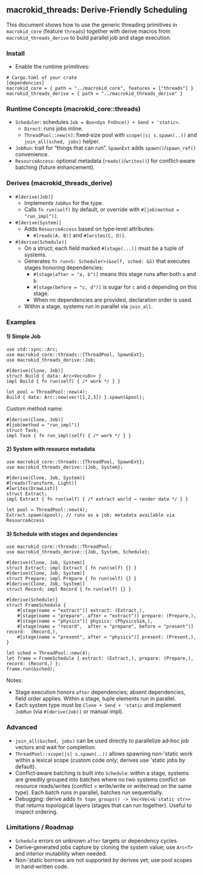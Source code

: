 ## macrokid_threads: Derive‑Friendly Scheduling

This document shows how to use the generic threading primitives in `macrokid_core` (feature `threads`) together with derive macros from `macrokid_threads_derive` to build parallel job and stage execution.

### Install

- Enable the runtime primitives:

```
# Cargo.toml of your crate
[dependencies]
macrokid_core = { path = "../macrokid_core", features = ["threads"] }
macrokid_threads_derive = { path = "../macrokid_threads_derive" }
```

### Runtime Concepts (macrokid_core::threads)

- `Scheduler`: schedules `Job = Box<dyn FnOnce() + Send + 'static>`.
  - `Direct`: runs jobs inline.
  - `ThreadPool::new(n)`: fixed‑size pool with `scope(|s| s.spawn(..))` and `join_all(sched, jobs)` helper.
- `JobRun`: trait for “things that can run”. `SpawnExt` adds `spawn()`/`spawn_ref()` convenience.
- `ResourceAccess`: optional metadata (`reads()`/`writes()`) for conflict‑aware batching (future enhancement).

### Derives (macrokid_threads_derive)

- `#[derive(Job)]`
  - Implements `JobRun` for the type.
  - Calls `fn run(self)` by default, or override with `#[job(method = "run_impl")]`.
- `#[derive(System)]`
  - Adds `ResourceAccess` based on type‑level attributes:
    - `#[reads(A, B)]` and `#[writes(C, D)]`.
- `#[derive(Schedule)]`
  - On a struct; each field marked `#[stage(...)]` must be a tuple of systems.
  - Generates `fn run<S: Scheduler>(&self, sched: &S)` that executes stages honoring dependencies:
    - `#[stage(after = "a, b")]` means this stage runs after both `a` and `b`.
    - `#[stage(before = "c, d")]` is sugar for `c` and `d` depending on this stage.
    - When no dependencies are provided, declaration order is used.
  - Within a stage, systems run in parallel via `join_all`.

### Examples

#### 1) Simple Job

```
use std::sync::Arc;
use macrokid_core::threads::{ThreadPool, SpawnExt};
use macrokid_threads_derive::Job;

#[derive(Clone, Job)]
struct Build { data: Arc<Vec<u8>> }
impl Build { fn run(self) { /* work */ } }

let pool = ThreadPool::new(4);
Build { data: Arc::new(vec![1,2,3]) }.spawn(&pool);
```

Custom method name:
```
#[derive(Clone, Job)]
#[job(method = "run_impl")]
struct Task;
impl Task { fn run_impl(self) { /* work */ } }
```

#### 2) System with resource metadata

```
use macrokid_core::threads::{ThreadPool, SpawnExt};
use macrokid_threads_derive::{Job, System};

#[derive(Clone, Job, System)]
#[reads(Transform, Light)]
#[writes(DrawList)]
struct Extract;
impl Extract { fn run(self) { /* extract world → render data */ } }

let pool = ThreadPool::new(4);
Extract.spawn(&pool); // runs as a job; metadata available via ResourceAccess
```

#### 3) Schedule with stages and dependencies

```
use macrokid_core::threads::ThreadPool;
use macrokid_threads_derive::{Job, System, Schedule};

#[derive(Clone, Job, System)]
struct Extract; impl Extract { fn run(self) {} }
#[derive(Clone, Job, System)]
struct Prepare; impl Prepare { fn run(self) {} }
#[derive(Clone, Job, System)]
struct Record; impl Record { fn run(self) {} }

#[derive(Schedule)]
struct FrameSchedule {
    #[stage(name = "extract")] extract: (Extract,),
    #[stage(name = "prepare", after = "extract")] prepare: (Prepare,),
    #[stage(name = "physics")] physics: (PhysicsSim,),
    #[stage(name = "record",  after = "prepare", before = "present")]  record:  (Record,),
    #[stage(name = "present", after = "physics")] present: (Present,),
}

let sched = ThreadPool::new(4);
let frame = FrameSchedule { extract: (Extract,), prepare: (Prepare,), record: (Record,) };
frame.run(&sched);
```

Notes:
- Stage execution honors `after` dependencies; absent dependencies, field order applies. Within a stage, tuple elements run in parallel.
- Each system type must be `Clone + Send + 'static` and implement `JobRun` (via `#[derive(Job)]` or manual impl).

### Advanced

- `join_all(&sched, jobs)` can be used directly to parallelize ad‑hoc job vectors and wait for completion.
- `ThreadPool::scope(|s| s.spawn(..))` allows spawning non‑'static work within a lexical scope (custom code only; derives use 'static jobs by default).
- Conflict‑aware batching is built into `Schedule`: within a stage, systems are greedily grouped into batches where no two systems conflict on resource reads/writes (conflict = write/write or write/read on the same type). Each batch runs in parallel, batches run sequentially.
- Debugging: derive adds `fn topo_groups() -> Vec<Vec<&'static str>>` that returns topological layers (stages that can run together). Useful to inspect ordering.

### Limitations / Roadmap

- `Schedule` errors on unknown `after` targets or dependency cycles.
- Derive‑generated jobs capture by cloning the system value; use `Arc<T>` and interior mutability when needed.
- Non‑'static borrows are not supported by derives yet; use pool scopes in hand‑written code.
